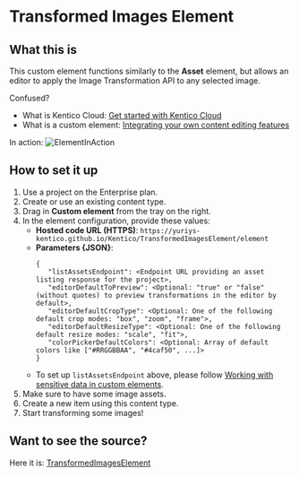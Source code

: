﻿# Transformed Images Element

## What this is
This custom element functions similarly to the **Asset** element, but allows an editor to apply the Image Transformation API to any selected image.

Confused?
- What is Kentico Cloud: [Get started with Kentico Cloud](https://docs.kenticocloud.com/tutorials/get-started-with-kentico-cloud)
- What is a custom element: [Integrating your own content editing features](https://developer.kenticocloud.com/docs/integrating-content-editing-features)

In action:
![ElementInAction](https://user-images.githubusercontent.com/34716163/55026851-35778180-4fda-11e9-878f-f790ed4bedb3.gif)

## How to set it up

1. Use a project on the Enterprise plan.
1. Create or use an existing content type.
1. Drag in **Custom element** from the tray on the right.
1. In the element configuration, provide these values:
   - **Hosted code URL (HTTPS)**: `https://yuriys-kentico.github.io/Kentico/TransformedImagesElement/element`
   - **Parameters {JSON}**:
     ```
     {
        "listAssetsEndpoint": <Endpoint URL providing an asset listing response for the project>,
        "editorDefaultToPreview": <Optional: "true" or "false" (without quotes) to preview transformations in the editor by default>,
        "editorDefaultCropType": <Optional: One of the following default crop modes: "box", "zoom", "frame">,
        "editorDefaultResizeType": <Optional: One of the following default resize modes: "scale", "fit">,
        "colorPickerDefaultColors": <Optional: Array of default colors like ["#RRGGBBAA", "#4caf50", ...]>
     }
     ```
   * To set up `listAssetsEndpoint` above, please follow [Working with sensitive data in custom elements](https://developer.kenticocloud.com/docs/sensitive-information-for-custom-elements).
1. Make sure to have some image assets.
1. Create a new item using this content type.
1. Start transforming some images!

## Want to see the source?
Here it is: [TransformedImagesElement](https://github.com/yuriys-kentico/TransformedImagesElement)
